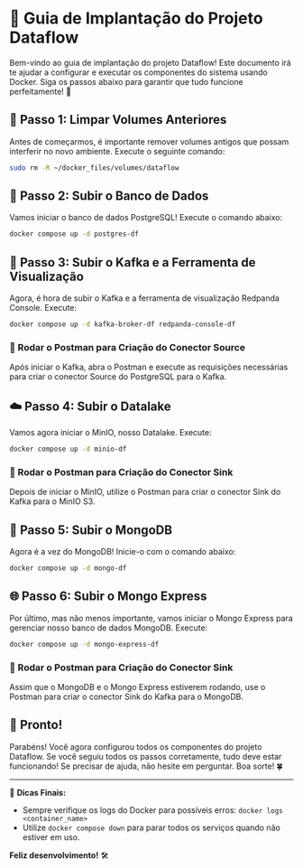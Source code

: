 # 🚀 Guia de Implantação do Projeto Dataflow

Bem-vindo ao guia de implantação do projeto Dataflow! Este documento irá te ajudar a configurar e executar os componentes do sistema usando Docker. Siga os passos abaixo para garantir que tudo funcione perfeitamente! 🎉

## 🧹 Passo 1: Limpar Volumes Anteriores

Antes de começarmos, é importante remover volumes antigos que possam interferir no novo ambiente. Execute o seguinte comando:

```bash
sudo rm -R ~/docker_files/volumes/dataflow
```

## 🐘 Passo 2: Subir o Banco de Dados

Vamos iniciar o banco de dados PostgreSQL! Execute o comando abaixo:

```bash
docker compose up -d postgres-df
```

## 🐋 Passo 3: Subir o Kafka e a Ferramenta de Visualização

Agora, é hora de subir o Kafka e a ferramenta de visualização Redpanda Console. Execute:

```bash
docker compose up -d kafka-broker-df redpanda-console-df
```

### 🔄 Rodar o Postman para Criação do Conector Source

Após iniciar o Kafka, abra o Postman e execute as requisições necessárias para criar o conector Source do PostgreSQL para o Kafka.

## ☁️ Passo 4: Subir o Datalake

Vamos agora iniciar o MinIO, nosso Datalake. Execute:

```bash
docker compose up -d minio-df
```

### 🔄 Rodar o Postman para Criação do Conector Sink

Depois de iniciar o MinIO, utilize o Postman para criar o conector Sink do Kafka para o MinIO S3.

## 🐼 Passo 5: Subir o MongoDB

Agora é a vez do MongoDB! Inicie-o com o comando abaixo:

```bash
docker compose up -d mongo-df
```

## 🌐 Passo 6: Subir o Mongo Express

Por último, mas não menos importante, vamos iniciar o Mongo Express para gerenciar nosso banco de dados MongoDB. Execute:

```bash
docker compose up -d mongo-express-df
```

### 🔄 Rodar o Postman para Criação do Conector Sink

Assim que o MongoDB e o Mongo Express estiverem rodando, use o Postman para criar o conector Sink do Kafka para o MongoDB.

## 🎉 Pronto!

Parabéns! Você agora configurou todos os componentes do projeto Dataflow. Se você seguiu todos os passos corretamente, tudo deve estar funcionando! Se precisar de ajuda, não hesite em perguntar. Boa sorte! 🍀

---

🌟 **Dicas Finais:**
- Sempre verifique os logs do Docker para possíveis erros: `docker logs <container_name>`
- Utilize `docker compose down` para parar todos os serviços quando não estiver em uso.

**Feliz desenvolvimento!** 🛠️